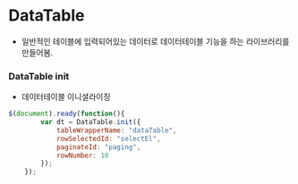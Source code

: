 # DataTable

- 일반적인 테이블에 입력되어있는 데이터로 데이터테이블 기능을 하는 라이브러리를 만들어봄.

### DataTable init
- 데이터테이블 이니셜라이징

```javascript
$(document).ready(function(){
		var dt = DataTable.init({
			tableWrapperName: "dataTable",
			rowSelectedId: "selectEl",
			paginateId: "paging",
			rowNumber: 10
		});
	});
```

